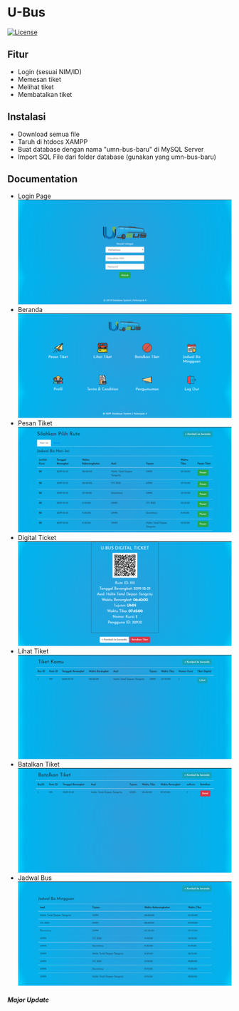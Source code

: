 # U-Bus
[![License](http://img.shields.io/:license-mit-blue.svg)](http://doge.mit-license.org)


## Fitur
- Login (sesuai NIM/ID)
- Memesan tiket
- Melihat tiket
- Membatalkan tiket

## Instalasi
- Download semua file
- Taruh di htdocs XAMPP
- Buat database dengan nama "umn-bus-baru" di MySQL Server
- Import SQL File dari folder database (gunakan yang umn-bus-baru)

## Documentation
- Login Page
![Login](images/documentation/login.png)
- Beranda
![Beranda](images/documentation/beranda.png)
- Pesan Tiket
![Pesan Tiket](images/documentation/pesantiket.png)
- Digital Ticket
![Digital Ticket](images/documentation/lihattiket.png)
- Lihat Tiket
![Tiket](images/documentation/lihatdaftartiket.png)
- Batalkan Tiket
![Batalkan Tiket](images/documentation/batalkantiket.png)
- Jadwal Bus
![Jadwal Bus](images/documentation/jadwaltiket.png)


#### <i>Major Update<i>

